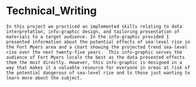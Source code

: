 # Technical_Writing

``` In this project we practiced an implemented skills relating to data interpretation, info-graphic design, and tailoring presentation of materials to a target audience. In the info-graphic provided I presented information about the potential effects of sea-level rise in the Fort Myers area and a chart showing the projected trend sea-level rise over the next twenty-five years.  This info-graphic serves the audience of Fort Myers locals the best as the data presented effects them the most directly. However, this info-graphic is designed in a way that makes it a valuable resource for everyone in areas at risk of the potential dangerous of sea-level rise and to those just wanting to learn more about the subject. ```

